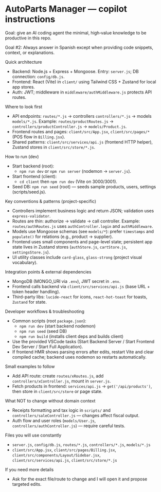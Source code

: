 # AutoParts Manager — copilot instructions

Goal: give an AI coding agent the minimal, high‑value knowledge to be productive in this repo.

Goal #2: Always answer in Spanish except when providing code snippets, context, or explanations.

Quick architecture
- Backend: Node.js + Express + Mongoose. Entry: `server.js`; DB connection: `config/db.js`.
- Frontend: React (Vite) in `client/` using Tailwind CSS + Zustand for local app stores.
- Auth: JWT; middleware in `middleware/authMiddleware.js` protects API routes.

Where to look first
- API endpoints: `routes/*.js` -> controllers `controllers/*.js` -> models `models/*.js`.
  Example: `routes/productRoutes.js` -> `controllers/productController.js` -> `models/Product.js`.
- Frontend routes and pages: `client/src/App.jsx`, `client/src/pages/*` (POS flow in `Billing.jsx`).
- Shared patterns: `client/src/services/api.js` (frontend HTTP helper), Zustand stores in `client/src/store/*.js`.

How to run (dev)
- Start backend (root):
  - `npm run dev` or `npm run server` (nodemon -> `server.js`).
- Start frontend (client):
  - `cd client` then `npm run dev` (Vite on 3000/3001).
- Seed DB: `npm run seed` (root) — seeds sample products, users, settings (scripts/seed.js).

Key conventions & patterns (project-specific)
- Controllers implement business logic and return JSON; validation uses `express-validator`.
- Routes are thin: authorize -> validate -> call controller.
  Example: `routes/authRoutes.js` uses `authController.login` and `authMiddleware`.
- Models use Mongoose schemas (see `models/*`): prefer `timestamps` and `populate()` for relations (e.g., product -> supplier).
- Frontend uses small components and page-level state; persistent app state lives in Zustand stores (`authStore.js`, `cartStore.js`, `settingsStore.js`).
- UI utility classes include `card-glass`, `glass-strong` (project visual vocabulary).

Integration points & external dependencies
- MongoDB (MONGO_URI via `.env`), JWT secret in `.env`.
- Frontend calls backend via `client/src/services/api.js` (base URL + token header handling).
- Third-party libs: `lucide-react` for icons, `react-hot-toast` for toasts, `Zustand` for state.

Developer workflows & troubleshooting
- Common scripts (root `package.json`):
  - `npm run dev` (start backend nodemon)
  - `npm run seed` (seed DB)
  - `npm run build` (installs client deps and builds client)
- Use the provided VSCode tasks (Start Backend Server / Start Frontend Dev Server / Start Full Application).
- If frontend HMR shows parsing errors after edits, restart Vite and clear compiled cache; backend uses nodemon so restarts automatically.

Small examples to follow
- Add API route: create `routes/xRoutes.js`, add `controllers/xController.js`, mount in `server.js`.
- Fetch products in frontend: `services/api.js` -> `get('/api/products')`, then store in `client/src/store` or page state.

What NOT to change without domain context
- Receipts formatting and tax logic in `scripts/` and `controllers/saleController.js` — changes affect fiscal output.
- Auth flow and user roles (`models/User.js`, `controllers/authController.js`) — require careful tests.

Files you will use constantly
- `server.js`, `config/db.js`, `routes/*.js`, `controllers/*.js`, `models/*.js`
- `client/src/App.jsx`, `client/src/pages/Billing.jsx`, `client/src/components/Layout/Sidebar.jsx`, `client/src/services/api.js`, `client/src/store/*.js`

If you need more details
- Ask for the exact file/route to change and I will open it and propose targeted edits.
